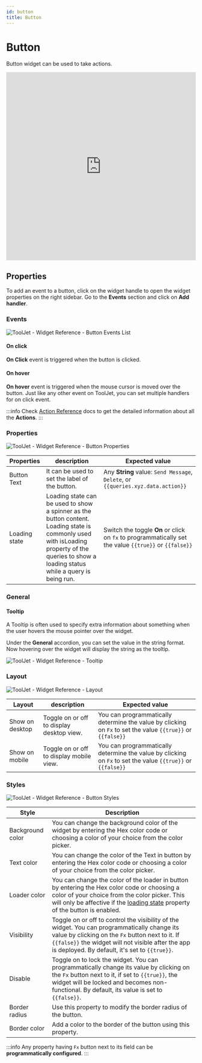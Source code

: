 ```yaml
---
id: button
title: Button
---
```

# Button

Button widget can be used to take actions.

<iframe height="500"src="https://www.youtube.com/embed/zw3yxC7WUOg" title="Tooljet Button Widget" frameborder="0" allowfullscreen width="100%"></iframe>

## Properties

To add an event to a button, click on the widget handle to open the widget properties on the right sidebar. Go to the **Events** section and click on **Add handler**.

### Events

<div style={{textAlign: 'center'}}>

<img className="screenshot-full" src="/img/widgets/button/button-actions.png" alt="ToolJet - Widget Reference - Button Events List" />

</div>

#### On click

**On Click** event is triggered when the button is clicked. 

#### On hover

**On hover** event is triggered when the mouse cursor is moved over the button. Just like any other event on ToolJet, you can set multiple handlers for on click event.

:::info
Check [Action Reference](/docs/category/actions-reference) docs to get the detailed information about all the **Actions**.
:::

### Properties

<div style={{textAlign: 'center'}}>

<img className="screenshot-full" src="/img/widgets/button/properties.png" alt="ToolJet - Widget Reference - Button Properties" />

</div>

| Properties  | description | Expected value |
| ----------- | ----------- | -------------- |
| Button Text | It can be used to set the label of the button. | Any **String** value: `Send Message`, `Delete`, or `{{queries.xyz.data.action}}` |
| Loading state | Loading state can be used to show a spinner as the button content. Loading state is commonly used with isLoading property of the queries to show a loading status while a query is being run. | Switch the toggle **On** or click on `fx` to programmatically set the value `{{true}}` or `{{false}}`  |


### General
#### Tooltip

A Tooltip is often used to specify extra information about something when the user hovers the mouse pointer over the widget.

Under the <b>General</b> accordion, you can set the value in the string format. Now hovering over the widget will display the string as the tooltip.

<div style={{textAlign: 'center'}}>

<img className="screenshot-full" src="/img/tooltip.png" alt="ToolJet - Widget Reference - Tooltip" />

</div>

### Layout

<div style={{textAlign: 'center'}}>

<img className="screenshot-full" src="/img/widgets/list-view/listlayout.png" alt="ToolJet - Widget Reference - Layout" />

</div>

| Layout  | description | Expected value |
| ----------- | ----------- | ------------ |
| Show on desktop | Toggle on or off to display desktop view. | You can programmatically determine the value by clicking on `Fx` to set the value `{{true}}` or `{{false}}` |
| Show on mobile | Toggle on or off to display mobile view. | You can programmatically determine the value by clicking on `Fx` to set the value `{{true}}` or `{{false}}` |

### Styles

<div style={{textAlign: 'center'}}>

<img className="screenshot-full" src="/img/widgets/button/styles.png" alt="ToolJet - Widget Reference - Button Styles" />

</div>


| Style      | Description |
| ----------- | ----------- | 
| Background color |  You can change the background color of the widget by entering the Hex color code or choosing a color of your choice from the color picker. |
| Text color |  You can change the color of the Text in button by entering the Hex color code or choosing a color of your choice from the color picker. |
| Loader color |  You can change the color of the loader in button by entering the Hex color code or choosing a color of your choice from the color picker. This will only be affective if the [loading state](#properties-1) property of the button is enabled. |
| Visibility | Toggle on or off to control the visibility of the widget. You can programmatically change its value by clicking on the `Fx` button next to it. If `{{false}}` the widget will not visible after the app is deployed. By default, it's set to `{{true}}`. |
| Disable | Toggle on to lock the widget. You can programmatically change its value by clicking on the `Fx` button next to it, if set to `{{true}}`, the widget will be locked and becomes non-functional. By default, its value is set to `{{false}}`. |
| Border radius | Use this property to modify the border radius of the button. |
| Border color | Add a color to the border of the button using this property. |

:::info
Any property having `Fx` button next to its field can be **programmatically configured**.
:::